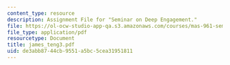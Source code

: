 ```yaml
---
content_type: resource
description: Assignment File for "Seminar on Deep Engagement."
file: https://ol-ocw-studio-app-qa.s3.amazonaws.com/courses/mas-961-seminar-on-deep-engagement-fall-2004/de3abb8744cb9551a5bc5cea31951811_james_teng3.pdf
file_type: application/pdf
resourcetype: Document
title: james_teng3.pdf
uid: de3abb87-44cb-9551-a5bc-5cea31951811
---
```

